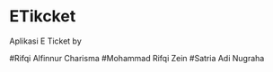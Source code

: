 # ETikcket

Aplikasi E Ticket by 

#Rifqi Alfinnur Charisma
#Mohammad Rifqi Zein
#Satria Adi Nugraha
